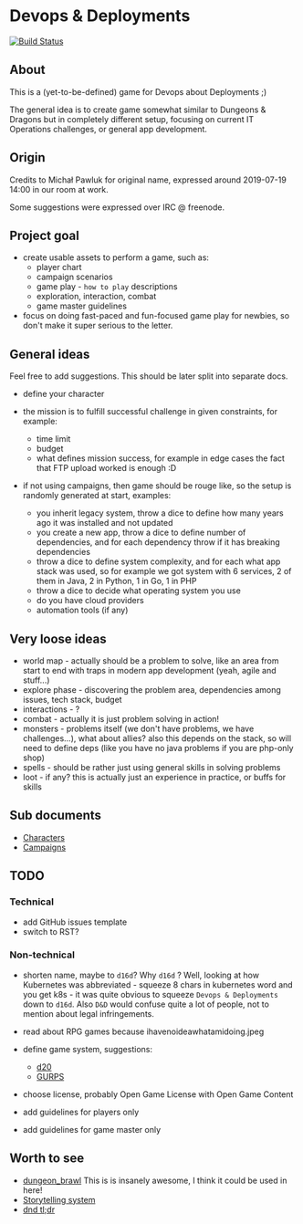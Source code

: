# Devops & Deployments

[![Build Status](https://travis-ci.org/nvtkaszpir/devops-and-deployments.svg?branch=master)](https://travis-ci.org/nvtkaszpir/devops-and-deployments)

## About

This is a (yet-to-be-defined) game for Devops about Deployments ;)

The general idea is to create game somewhat similar to Dungeons & Dragons but
in completely different setup, focusing on current IT Operations challenges,
or general app development.

## Origin

Credits to Michał Pawluk for original name, expressed around
2019-07-19 14:00 in our room at work.

Some suggestions were expressed over IRC @ freenode.

## Project goal

- create usable assets to perform a game, such as:
  - player chart
  - campaign scenarios
  - game play - `how to play` descriptions
  - exploration, interaction, combat
  - game master guidelines
- focus on doing fast-paced and fun-focused game play for newbies,
  so don't make it super serious to the letter.

## General ideas

Feel free to add suggestions. This should be later split into separate docs.

- define your character
- the mission is to fulfill successful challenge in given constraints, for example:
  - time limit
  - budget
  - what defines mission success, for example in edge cases the fact that FTP
    upload worked is enough :D

- if not using campaigns, then game should be rouge like, so the setup is
  randomly generated at start, examples:
  - you inherit legacy system, throw a dice to define how many years ago it
    was installed and not updated
  - you create a new app, throw a dice to define number of dependencies,
    and for each dependency throw if it has breaking dependencies
  - throw a dice to define system complexity, and for each what app stack
    was used, so for example we got system with 6 services, 2 of them in
    Java, 2 in Python, 1 in Go, 1 in PHP
  - throw a dice to decide what operating system you use
  - do you have cloud providers
  - automation tools (if any)

## Very loose ideas

- world map - actually should be a problem to solve, like an area from start to
  end with traps in modern app development (yeah, agile and stuff...)
- explore phase - discovering the problem area, dependencies among issues,
  tech stack, budget
- interactions - ?
- combat - actually it is just problem solving in action!
- monsters - problems itself (we don't have problems, we have challenges...),
  what about allies? also this depends on the stack, so will need to define
  deps (like you have no java problems if you are php-only shop)
- spells - should be rather just using general skills in solving problems
- loot - if any? this is actually just an experience in practice, or buffs for skills

## Sub documents

- [Characters](Characters.md)
- [Campaigns](Campaigns.md)

## TODO

### Technical

- add GitHub issues template
- switch to RST?

### Non-technical

- shorten name, maybe to `d16d`?
  Why `d16d` ? Well, looking at how Kubernetes was abbreviated -
  squeeze 8 chars in kubernetes word and you get k8s - it was quite
  obvious to squeeze `Devops & Deployments` down to `d16d`.
  Also `D&D`  would confuse quite a lot of people, not to mention about legal infringements.

- read about RPG games because ihavenoideawhatamidoing.jpeg
- define game system, suggestions:
  - [d20](https://en.wikipedia.org/wiki/D20_System)
  - [GURPS](https://en.wikipedia.org/wiki/GURPS)
- choose license, probably Open Game License with Open Game Content

- add guidelines for players only
- add guidelines for game master only

## Worth to see

- [dungeon_brawl](https://github.com/jness/dungeon_brawl)
This is is insanely awesome, I think it could be used in here!
- [Storytelling system](https://en.wikipedia.org/wiki/Storytelling_System)
- [dnd tl;dr](https://github.com/Miserlou/dnd-tldr)
